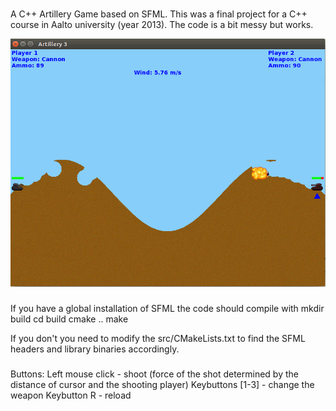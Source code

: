 ###
A C++ Artillery Game based on SFML. This was a final project for a C++ course in Aalto university (year 2013). The code
is a bit messy but works.



![Example image](/images/example.png)


###
If you have a global installation of SFML the code should compile with 
mkdir build
cd build
cmake ..
make

If you don't you need to modify the src/CMakeLists.txt to find the SFML headers and library binaries accordingly.


###
Buttons:
Left mouse click - shoot (force of the shot determined by the distance of cursor and the shooting player)
Keybuttons [1-3] - change the weapon
Keybutton R - reload

